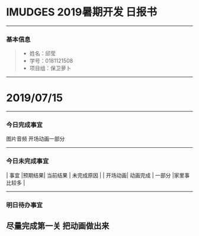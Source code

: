 # IMUDGES 2019暑期开发 日报书
-------


### 基本信息
> * 姓名：邱莹
> * 学号：0181121508
> * 项目组：保卫萝卜

-------


# 2019/07/15

-------

### 今日完成事宜
图片音频
开场动画一部分

-----
### 今日未完成事宜


| 事宜     |预期结果| 当前结果  | 未完成原因   | 
|  开场动画| 动画完成  |  一部分  |家里事比较多  |



------
### 明日待办事宜
尽量完成第一关
把动画做出来
-------
